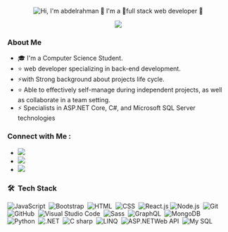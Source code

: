<p align="center">
  <img src="el 3abaly22.gif" alt="Hi, I'm abdelrahman 👋 I'm a 🚀full stack web developer 🚀 ">
</p>


<p align="center">
  <a href="https://github.com/DenverCoder1/readme-typing-svg"><img src="https://readme-typing-svg.herokuapp.com/?lines=Full-stack%20web%20developer;Always%20learning%20new%20things&font=Fira%20Code&center=true&width=440&height=45&color=f75c7e&vCenter=true&size=22"></a>
</p> 


### About Me
- 🎓 I'm a Computer Science Student.
- ⭐ web developer specializing in back-end development.  
- ⚡with Strong background about projects life cycle.
- ⭐ Able to effectively self-manage during independent projects, as well as collaborate in a team setting.
- ⚡ Specialists in ASP.NET Core, C#, and Microsoft SQL Server technologies


### Connect with Me :
-  <a href="www.linkedin.com/in/abdelrhaman-el-abaly-228699280" target="_blank"><img src="https://img.shields.io/badge/-Abdelrahman%20El%20Abaly-0077B5?style=for-the- badge&logo=Linkedin&logoColor=white"/></a>
- <a href="https://web.telegram.org/a/" target="_blank"><img src="https://img.shields.io/badge/-Abdelrahman%20El%20Abaly-0077B5?style=for-the-badge&logo=Telegram&logoColor=white"/></a>
- <a href="https://twitter.com/abdelra7man44" target="_blank"><img src="https://img.shields.io/badge/-Abdelrahman%20El%20Abaly-0077B5?style=for-the-badge&logo=Twitter&logoColor=white"/></a>



### 🛠 &nbsp;Tech Stack
![JavaScript](https://img.shields.io/badge/-JavaScript-05122A?style=flat&logo=javascript)&nbsp;
![Bootstrap](https://img.shields.io/badge/-Bootstrap-05122A?style=flat&logo=bootstrap&logoColor=563D7C)&nbsp;
![HTML](https://img.shields.io/badge/-HTML-05122A?style=flat&logo=HTML5)&nbsp;
![CSS](https://img.shields.io/badge/-CSS-05122A?style=flat&logo=CSS3&logoColor=1572B6)&nbsp;
![React.js](https://img.shields.io/badge/-React-05122A?style=flat&logo=react)
![Node.js](https://img.shields.io/badge/-Node.js-05122A?style=flat&logo=node.js&logoColor=339933)&nbsp;
![Git](https://img.shields.io/badge/-Git-05122A?style=flat&logo=git)&nbsp;
![GitHub](https://img.shields.io/badge/-GitHub-05122A?style=flat&logo=github)&nbsp;
![Visual Studio Code](https://img.shields.io/badge/-Visual%20Studio%20Code-05122A?style=flat&logo=visual-studio-code&logoColor=007ACC)&nbsp;
![Sass](https://img.shields.io/badge/-Sass-05122A?style=flat&logo=sass)&nbsp;
![GraphQL](https://img.shields.io/badge/-GraphQL-05122A?style=flat&logo=GraphQL)&nbsp;
![MongoDB](https://img.shields.io/badge/-MongoDB-05122A?style=flat&logo=MongoDB)&nbsp;
![Python](https://img.shields.io/badge/-Python%20-05122A?style=flat&logo=python)&nbsp;
![.NET](https://img.shields.io/badge/-.NET%20-05122A?style=flat&logo=.NET)&nbsp;
![C sharp](https://img.shields.io/badge/-Csharp%20-05122A?style=flat&logo=Csharp)&nbsp;
![LINQ](https://img.shields.io/badge/-LINQ%20-05122A?style=flat&logo=LINQ)&nbsp;
![ASP.NETWeb API](https://img.shields.io/badge/-ASP.NETWebAPI%20-05122A?style=flat&logo=ASP.NETWebAPI)&nbsp;
![My SQL](https://img.shields.io/badge/-MySQL]%20-05122A?style=flat&logo=MySQL)&nbsp;



<!--
- 🔭 I’m currently working on ...
- 🌱 I’m currently learning ...
- 👯 I’m looking to collaborate on ...
- 🤔 I’m looking for help with ...
- 💬 Ask me about ...
- 📫 How to reach me: ...
- 😄 Pronouns: ...
- ⚡ Fun fact: ...
-->

